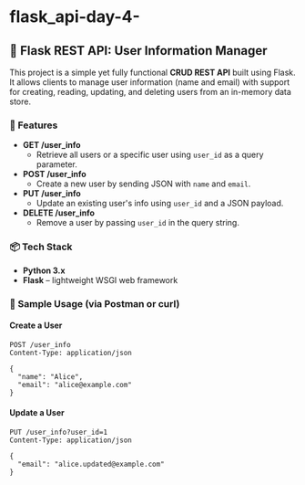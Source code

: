 # flask_api-day-4-

## 🧰 Flask REST API: User Information Manager

This project is a simple yet fully functional **CRUD REST API** built using Flask. It allows clients to manage user information (name and email) with support for creating, reading, updating, and deleting users from an in-memory data store.

### 🚀 Features
- **GET /user_info**
  - Retrieve all users or a specific user using `user_id` as a query parameter.
- **POST /user_info**
  - Create a new user by sending JSON with `name` and `email`.
- **PUT /user_info**
  - Update an existing user's info using `user_id` and a JSON payload.
- **DELETE /user_info**
  - Remove a user by passing `user_id` in the query string.

### 📦 Tech Stack
- **Python 3.x**
- **Flask** – lightweight WSGI web framework

### 🧪 Sample Usage (via Postman or curl)

#### Create a User
```http
POST /user_info
Content-Type: application/json

{
  "name": "Alice",
  "email": "alice@example.com"
}
```

#### Update a User
```http
PUT /user_info?user_id=1
Content-Type: application/json

{
  "email": "alice.updated@example.com"
}
```


